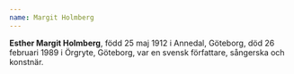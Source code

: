 ```yaml
---
name: Margit Holmberg
---
```


**Esther Margit Holmberg**, född 25 maj 1912 i Annedal, Göteborg, död 26 februari 1989 i Örgryte, Göteborg, var en svensk författare, sångerska och konstnär.
